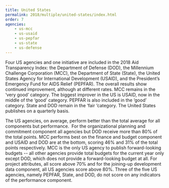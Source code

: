 ```yaml
---
title: United States
permalink: 2018/multiple/united-states/index.html
order: 7
agencies:
    - us-mcc
    - us-usaid
    - us-pepfar
    - us-state
    - us-defense
---
```


Four US agencies and one initiative are included in the 2018 Aid Transparency Index: the Department of Defense (DOD), the Millennium Challenge Corporation (MCC), the Department of State (State), the United States Agency for International Development (USAID), and the President’s Emergency Fund for AIDS Relief (PEPFAR). The overall results show continued improvement, although at different rates. MCC remains in the ‘very good’ category. The biggest improver in the US is USAID, now in the middle of the ‘good’ category. PEPFAR is also included in the ‘good’ category. State and DOD remain in the ‘fair ‘category. The United States publishes on a quarterly basis.

The US agencies, on average, perform better than the total average for all components but performance.  For the organizational planning and commitment component all agencies but DOD receive more than 80% of the total points. MCC performs best on the finance and budget component and USAID and DOD are at the bottom, scoring 46% and 31% of the total points respectively. MCC is the only US agency to publish forward-looking budgets -- all other agencies provide total budgets for the current year only except DOD, which does not provide a forward-looking budget at all. For project attributes, all score above 70% and for the joining-up development data component, all US agencies score above 80%. Three of the five US agencies, namely PEPFAR, State, and DOD, do not score on any indicators of the performance component.
